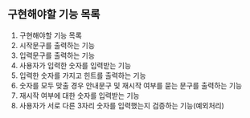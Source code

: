 ## 구현해야할 기능 목록

1. 구현해야할 기능 목록
2. 시작문구를 출력하는 기능
3. 입력문구를 출력하는 기능
4. 사용자가 입력한 숫자를 입력받는 기능
5. 입력한 숫자를 가지고 힌트를 출력하는 기능
6. 숫자를 모두 맞출 경우 안내문구 및 재시작 여부를 묻는 문구를 출력하는 기능
7. 재시작 여부에 대한 숫자를 입력받는 기능
8. 사용자가 서로 다른 3자리 숫자를 입력했는지 검증하는 기능(예외처리)